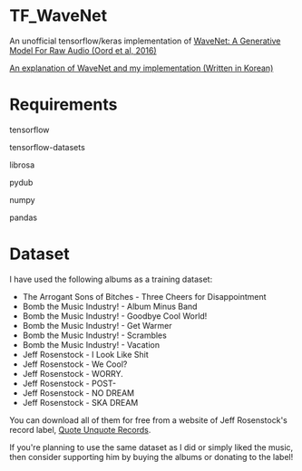 # TF_WaveNet
An unofficial tensorflow/keras implementation of [WaveNet: A Generative Model For Raw Audio (Oord et al, 2016)](https://arxiv.org/abs/1609.03499)

[An explanation of WaveNet and my implementation (Written in Korean)](https://95dykim.github.io/2023_WaveNet.html)


# Requirements
tensorflow

tensorflow-datasets

librosa

pydub

numpy

pandas

# Dataset
I have used the following albums as a training dataset:
- The Arrogant Sons of Bitches - Three Cheers for Disappointment
- Bomb the Music Industry! - Album Minus Band
- Bomb the Music Industry! - Goodbye Cool World!
- Bomb the Music Industry! - Get Warmer
- Bomb the Music Industry! - Scrambles
- Bomb the Music Industry! - Vacation
- Jeff Rosenstock - I Look Like Shit
- Jeff Rosenstock - We Cool?
- Jeff Rosenstock - WORRY.
- Jeff Rosenstock - POST-
- Jeff Rosenstock - NO DREAM
- Jeff Rosenstock - SKA DREAM

You can download all of them for free from a website of Jeff Rosenstock's record label, [Quote Unquote Records](http://www.quoteunquoterecords.com/).

If you're planning to use the same dataset as I did or simply liked the music, then consider supporting him by buying the albums or donating to the label!

